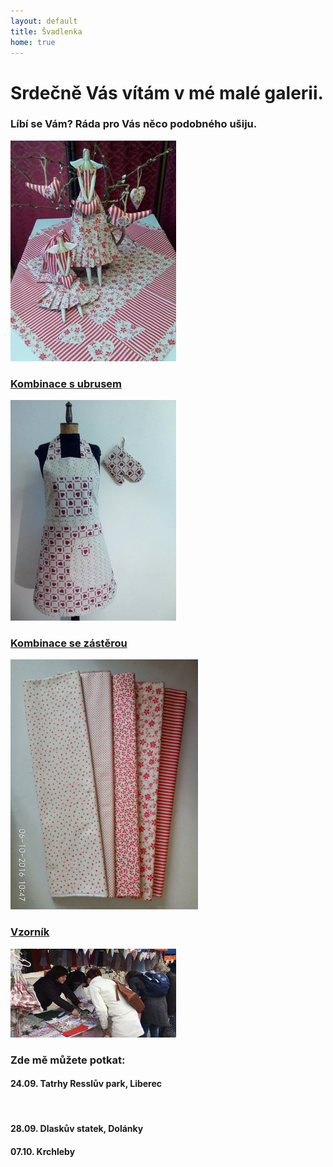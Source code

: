 ```yaml
---
layout: default
title: Švadlenka
home: true
---
```

<div class="row">
    <div class="col-md-12"></div>
</div>
<div class="row welcome-text">    
    <div class="col-md-9 text-center">
            <h1>Srdečně Vás vítám v mé malé galerii.</h1>
            <h3>Líbí se Vám? Ráda pro Vás něco podobného ušiju.</h3>
    </div>
</div>
<div class="row">
</div>
<div class="row text-center">
    <div class="col-md-3">
        <a href="/ubrusy.html"><img class="img-responsive" src="img/ubrusKombinacew.jpg" alt="ubrusy"></a>
        <h3><a href="/ubrusy.html">Kombinace s ubrusem</a></h3>
    </div>
    <div class="col-md-3">
        <a href="/zastery.html"><img class="img-responsive" src="img/zasteraKombinacew.jpg" alt="zástery"></a>
        <h3><a href="/zastery.html">Kombinace se zástěrou</a></h3>
    </div>
    <div class="col-md-3">
        <a href="/vzornik.html"><img class="img-responsive" src="img/vzornik2w.jpg" alt="vzorník"></a>
        <h3><a href="/vzornik.html">Vzorník</a></h3>
    </div>
    <div class="col-md-3">
        <img class="img-responsive" src="img/stanek3w.jpg" alt="stánek">
        <div class= "text-left place">
            <h3>Zde mě můžete potkat:</h3> 
            <!--<h4>01.04. Toulcův dvůr, Praha</h4>
            <h4>08.04. Nymburk</h4>
            <h4>09.04. Sychrov</h4>
            <h4>15.04. Dlaskův statek, Dolánky</h4>
            <h4>20.05. Valdštejnské slavnosti, Frýdlant</h4>
            <h4>21.05. Valdštejnské slavnosti, Frýdlant</h4>
            <h4>27.05. Staročeské řemeslnické trhy, Turnov</h4>
            <h4>28.05. Staročeské řemeslnické trhy, Turnov</h4>
            <h4>03.06. Bzí</h4>
            <h4>17.06. Rýnovice</h4>
            <h4>17.06. Nová Paka</h4>
            <h4>01.07. Hejnice</h4>
            <h4>02.07. Hejnice</h4>
            <h4>08.07. Třešňový jarmark, Sobotka</h4>
            <h4>22.07. Jizerka</h4>
            <h4>19.08. Štěpánka</h4>
            <h4>26.08. Pecka</h4>
            <h4>27.08. Pecka</h4>
            <h4>02.09. Nymburk</h4>
            <h4>10.09. Ábelův mlýn, Dolánky</h4>
            <h4>14.09. Jičín město pohádky</h4>
            <h4>15.09. Jičín město pohádky</h4>
            <h4>16.09. Jičín město pohádky</h4>-->
            <h4>24.09. Tatrhy Resslův park, Liberec</h4>
            <h4>28.09. Dlaskův statek, Dolánky</h4>
            <h4>07.10. Krchleby</h4>
        </div>
    </div>
</div>
    

    
